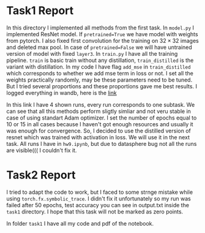 # Task1 Report

In this directory I implemented all methods from the first task. In `model.py` I implemented ResNet model. If `pretrained=True` we have model with weights from pytorch. I also fixed first convolution for the training on $32 \times 32$ images and deleted max pool. In case of `pretrained=False` we will have untrained version of model with fixed `layer3`. In `train.py` I have all the training pipeline. `train` is basic train without any distillation, `train_distilled` is the variant with distillation. In my code I have flag `add_mse` in `train_distilled` which corresponds to whether we add mse term in loss or not. I set all the weights practically randomly, may be these parameters need to be tuned. But I tried several proportions and these proportions gave me best results. I logged everything in wandb, here is the [link](https://wandb.ai/kilka74/EFDL_hw9/table?nw=nwuserkilka74)

In this link I have 4 shown runs, every run corresponds to one subtask. We can see that all this methods perform sligtly simliar and not veru stable in case of using standart Adam optimizer. I set the number of epochs equal to 10 or 15 in all cases because I haven't got enough resources and usually it was enough for convergence. So, I decided to use the distilled version of resnet which was trained with activation in loss. We will use it in the next task. All runs I have in `hw9.ipynb`, but due to datasphere bug not all the runs are visible((( I couldn't fix it.

# Task2 Report

I tried to adapt the code to work, but I faced to some strnge mistake while using `torch.fx.symbolic_trace`. I didn't fix it unfortunately so my run was failed after 50 epochs, test accuracy you can see in output.txt inside the `task1` directory. I hope that this task will not be marked as zero points.

In folder `task1` I have all my code and pdf of the notebook.